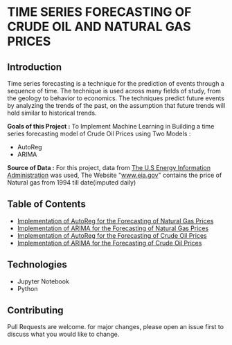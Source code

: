 # TIME SERIES FORECASTING OF CRUDE OIL AND NATURAL GAS PRICES

## Introduction

Time series forecasting is a technique for the prediction of events through a sequence of time. The technique is used across many fields of study, from the geology to behavior to economics. The techniques predict future events by analyzing the trends of the past, on the assumption that future trends will hold similar to historical trends.

**Goals of this Project :**
To Implement Machine Learning in Building a time series forecasting model of Crude Oil Prices using Two Models :
- AutoReg
- ARIMA

**Source of Data :**
For this project, data from [The U.S Energy Information Administration]("www.eia.gov") was used, The Website "www.eia.gov" contains the price of Natural gas from 1994 till date(imputed daily)

## Table of Contents
- [Implementation of AutoReg for the Forecasting of Natural Gas Prices]()
- [Implementation of ARIMA for the Forecasting of Natural Gas Prices]()
- [Implementation of AutoReg for the Forecasting of Crude Oil Prices]()
- [Implementation of ARIMA for the Forecasting of Crude Oil Prices]()


## Technologies
- Jupyter Notebook
- Python

## Contributing
Pull Requests are welcome. for major changes, please open an issue first to discuss what you would like to change.

